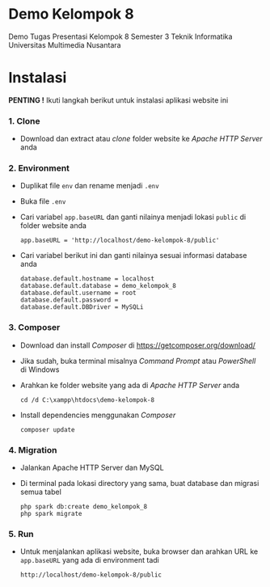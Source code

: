 # Demo Kelompok 8

Demo Tugas Presentasi Kelompok 8
Semester 3
Teknik Informatika
Universitas Multimedia Nusantara

# Instalasi

**PENTING !**
Ikuti langkah berikut untuk instalasi aplikasi website ini

### 1. Clone

- Download dan extract atau _clone_ folder website ke _Apache HTTP Server_ anda

### 2. Environment

- Duplikat file `env` dan rename menjadi `.env`
- Buka file `.env`
- Cari variabel `app.baseURL` dan ganti nilainya menjadi lokasi `public` di folder website anda

  ```env
  app.baseURL = 'http://localhost/demo-kelompok-8/public'
  ```

- Cari variabel berikut ini dan ganti nilainya sesuai informasi database anda

  ```
  database.default.hostname = localhost
  database.default.database = demo_kelompok_8
  database.default.username = root
  database.default.password =
  database.default.DBDriver = MySQLi
  ```

### 3. Composer

- Download dan install _Composer_ di https://getcomposer.org/download/
- Jika sudah, buka terminal misalnya _Command Prompt_ atau _PowerShell_ di Windows
- Arahkan ke folder website yang ada di _Apache HTTP Server_ anda

  ```
  cd /d C:\xampp\htdocs\demo-kelompok-8
  ```

- Install dependencies menggunakan _Composer_

  ```
  composer update
  ```

### 4. Migration

- Jalankan Apache HTTP Server dan MySQL
- Di terminal pada lokasi directory yang sama, buat database dan migrasi semua tabel

  ```
  php spark db:create demo_kelompok_8
  php spark migrate
  ```

### 5. Run

- Untuk menjalankan aplikasi website, buka browser dan arahkan URL ke `app.baseURL` yang ada di environment tadi

  ```
  http://localhost/demo-kelompok-8/public
  ```
